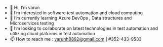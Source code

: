 - 👋 Hi, I’m varun
- 👀 I’m interested in software test automation and cloud computing 
- 🌱 I’m currently learning Azure DevOps , Data structures and Microservices testing
- 💞️ I’m looking to collaborate on latest technologies in test automation and utilizing cloud plaforms in test automation 
- 📫 How to reach me : varunh8892@gmail.com | #352-433-9533

<!---
varunh8892/varunh8892 is a ✨ special ✨ repository because its `README.md` (this file) appears on your GitHub profile.
You can click the Preview link to take a look at your changes.
--->
